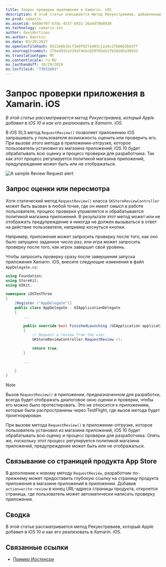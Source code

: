 ```yaml
---
title: Запрос проверки приложения в Xamarin. iOS
description: В этой статье описывается метод Рекуестревиев, добавленный компанией Apple в iOS 10, и обсуждаются способы его реализации в Xamarin. iOS.
ms.prod: xamarin
ms.assetid: 6408e707-b7dc-4557-b931-16a4d79b8930
ms.technology: xamarin-ios
author: davidortinau
ms.author: daortin
ms.date: 03/29/2017
ms.openlocfilehash: 0522e6b1bcf3e0f927a403c12a9c27bb6b3bb3ff
ms.sourcegitcommit: 2fbe4932a319af4ebc829f65eb1fb1816ba305d3
ms.translationtype: MT
ms.contentlocale: ru-RU
ms.lasthandoff: 10/29/2019
ms.locfileid: "73031603"
---
```

# <a name="request-app-review-in-xamarinios"></a>Запрос проверки приложения в Xamarin. iOS

_В этой статье рассматривается метод Рекуестревиев, который Apple добавил в iOS 10 и как его реализовать в Xamarin. iOS._

В iOS 10,3 метод `RequestReview()` позволяет приложению iOS запрашивать у пользователя возможность оценить или проверить его. При вызове этого метода в приложении-отгрузке, которое пользователь установил из магазина приложений, iOS 10 будет обрабатывать всю оценку и процесс проверки для разработчика. Так как этот процесс регулируется политикой магазина приложений, предупреждение может быть или не отображаться.

![](request-app-review-images/review01.png "A sample Review Request alert")

## <a name="requesting-a-rating-or-review"></a>Запрос оценки или пересмотра

Хотя статический метод `RequestReview()` класса `SKStoreReviewController` может быть вызван в любой точке, где он имеет смысл в работе пользователя, процесс проверки управляется и обрабатывается политикой магазина приложений. В результате этот метод может или не отображать предупреждение и никогда не должен вызываться в ответ на действие пользователя, например коснуться кнопки.

Например, приложение может запросить проверку после того, как оно было запущено заданное число раз, или игра может запросить проверку после того, как игрок завершит свой уровень.

Чтобы запросить проверку сразу после завершения запуска приложения Xamarin. iOS, внесите следующие изменения в файл `AppDelegate.cs`:

```csharp
using Foundation;
using StoreKit;
using UIKit;

namespace iOSTenThree
{
    [Register ("AppDelegate")]
    public class AppDelegate : UIApplicationDelegate
    {
        ...

        public override bool FinishedLaunching (UIApplication application, NSDictionary launchOptions)
        {
            // Request a review from the user
            SKStoreReviewController.RequestReview ();

            return true;
        }

        ...

    }
}
```

> [!NOTE]
> Вызов `RequestReview()` в приложении, предназначенном для разработки, всегда будет отображать диалоговое окно оценки и проверки, чтобы его можно было протестировать. Это не относится к приложениям, которые были распространены через TestFlight, где вызов метода будет проигнорирован.

При вызове метода `RequestReview()` в приложении-отгрузке, которое пользователь установил из магазина приложений, iOS 10 будет обрабатывать всю оценку и процесс проверки для разработчика. Опять же, поскольку этот процесс регулируется политикой магазина приложений, предупреждение может быть или не отображаться.

## <a name="linking-to-an-app-store-product-page"></a>Связывание со страницей продукта App Store 

В дополнение к новому методу `RequestReview`, разработчик по-прежнему может предоставить глубокую ссылку на страницу продукта приложения в магазине приложений в приложении. Добавив `action=write-review` в конец URL-адреса страницы продукта, откроется страница, где пользователь может автоматически написать проверку приложения. 

## <a name="summary"></a>Сводка

В этой статье рассматривается метод Рекуестревиев, который Apple добавил в iOS 10 и как его реализовать в Xamarin. iOS.

## <a name="related-links"></a>Связанные ссылки

- [Пример Иостенсри](https://docs.microsoft.com/samples/xamarin/ios-samples/ios10-iostenthree/)

